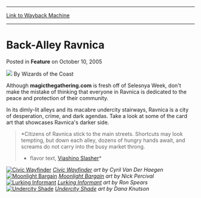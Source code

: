 
---
[Link to Wayback Machine](https://web.archive.org/web/20210512113551/https://magic.wizards.com/en/articles/archive/feature/back-alley-ravnica-2005-10-10)

[_metadata_:wayback_url]:- "https://magic.wizards.com/en/articles/archive/feature/back-alley-ravnica-2005-10-10"
[_metadata_:wayback_raw_url]:- "https://web.archive.org/web/20210512113551id_/https://magic.wizards.com/en/articles/archive/feature/back-alley-ravnica-2005-10-10"
[_metadata_:wayback_capture_timestamp]:- "2021-05-12 11:35:51+00:00"
[_metadata_:description]:- "Although magicthegathering.com is fresh off of Selesnya Week, don't make the mistake of thinking that everyone in Ravnica is dedicated to the peace and protection of their community. In its dimly-lit alleys and its macabre undercity stairways, Ravnica is a city of desperation, crime, and dark agendas. Take a look at some of the card art that showcases Ravnica's darker side."
[_metadata_:generator]:- "Drupal 7 (http://drupal.org)"
---


Back-Alley Ravnica
==================



 Posted in **Feature**
 on October 10, 2005 






![](https://media.magic.wizards.com/styles/auth_small/public/images/person/wizards_author.jpg)
By Wizards of the Coast












Although **magicthegathering.com** is fresh off of Selesnya Week, don't make the mistake of thinking that everyone in Ravnica is dedicated to the peace and protection of their community.


In its dimly-lit alleys and its macabre undercity stairways, Ravnica is a city of desperation, crime, and dark agendas. Take a look at some of the card art that showcases Ravnica's darker side.



> *Citizens of Ravnica stick to the main streets. Shortcuts may look tempting, but down each alley, dozens of hungry hands await, and screams do not carry into the busy market throng.  
> 
>  - flavor text, [Viashino Slasher](http://gatherer.wizards.com/Pages/Card/Details.aspx?name=Viashino+Slasher)*
> 


[![Civic Wayfinder](http://www.wizards.com/magic/images/mtgcom/arcana300/CivicWayfinder.jpg)](http://gatherer.wizards.com/Pages/Card/Details.aspx?&name=Civic%2BWayfinder)
*[Civic Wayfinder](http://gatherer.wizards.com/Pages/Card/Details.aspx?name=Civic+Wayfinder) art by Cyril Van Der Haegen*
[![Moonlight Bargain](http://www.wizards.com/magic/images/mtgcom/arcana300/MoonlightBargain.jpg)](http://gatherer.wizards.com/Pages/Card/Details.aspx?&name=Moonlight%2BBargain)
*[Moonlight Bargain](http://gatherer.wizards.com/Pages/Card/Details.aspx?name=Moonlight+Bargain) art by Nick Percival*
[![Lurking Informant](http://www.wizards.com/magic/images/mtgcom/arcana300/LurkingInformant.jpg)](http://gatherer.wizards.com/Pages/Card/Details.aspx?&name=Lurking%2BInformant)
*[Lurking Informant](http://gatherer.wizards.com/Pages/Card/Details.aspx?name=Lurking+Informant) art by Ron Spears*
[![Undercity Shade](http://www.wizards.com/magic/images/mtgcom/arcana300/UndercityShade.jpg)](http://gatherer.wizards.com/Pages/Card/Details.aspx?&name=Undercity%2BShade)
*[Undercity Shade](http://gatherer.wizards.com/Pages/Card/Details.aspx?name=Undercity+Shade) art by Dana Knutson*






